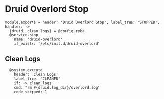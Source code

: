 
# Druid Overlord Stop

    module.exports = header: 'Druid Overlord Stop', label_true: 'STOPPED', handler: ->
      {druid, clean_logs} = @config.ryba
      @service.stop
        name: 'druid-overlord'
        if_exists: '/etc/init.d/druid-overlord'

## Clean Logs

      @system.execute
        header: 'Clean Logs'
        label_true: 'CLEANED'
        if: -> clean_logs
        cmd: "rm #{druid.log_dir}/overlord.log"
        code_skipped: 1
